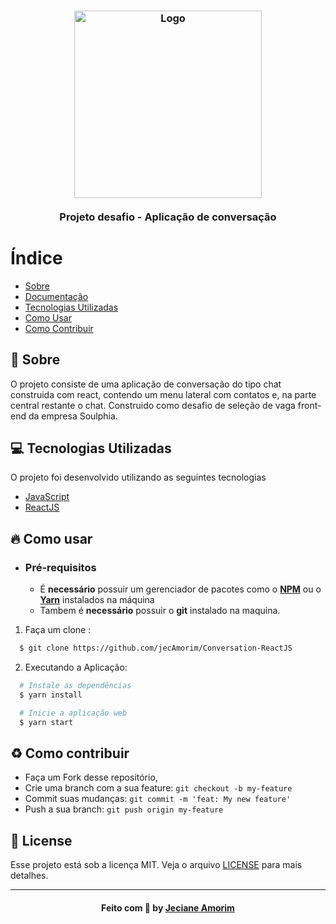 <h3 align="center">
    <img alt="Logo" title="#logo" width="300px" src="https://soulphia.com/wp-content/uploads/2020/09/Asset-2.png">
    <br><br>
    <b>Projeto desafio - Aplicação de conversação</b> 
</h3>

# Índice

- [Sobre](#sobre)
- [Documentação](#documentacao)
- [Tecnologias Utilizadas](#tecnologias-utilizadas)
- [Como Usar](#como-usar)
- [Como Contribuir](#como-contribuir)

<a id="sobre"></a>

## :bookmark: Sobre

O projeto consiste de uma aplicação de conversação do tipo chat construida com react, contendo um menu lateral com contatos e, na parte central restante o chat. Construido como desafio de seleção de vaga front-end da empresa Soulphia.

<a id="tecnologias-utilizadas"></a>

## :computer: Tecnologias Utilizadas

O projeto foi desenvolvido utilizando as seguintes tecnologias

- [JavaScript](https://www.javascript.com/)
- [ReactJS](https://reactjs.org/)

<a id="como-usar"></a>

## :fire: Como usar

- ### **Pré-requisitos**

  - É **necessário** possuir um gerenciador de pacotes como o **[NPM](https://www.npmjs.com/)** ou o **[Yarn](https://yarnpkg.com/)** instalados na máquina 
  - Tambem é **necessário** possuir o **git** instalado na maquina.

1. Faça um clone :

```sh
  $ git clone https://github.com/jecAmorim/Conversation-ReactJS
```

2. Executando a Aplicação:

```sh
  # Instale as dependências
  $ yarn install

  # Inicie a aplicação web
  $ yarn start

```

<a id="como-contribuir"></a>

## :recycle: Como contribuir

- Faça um Fork desse repositório,
- Crie uma branch com a sua feature: `git checkout -b my-feature`
- Commit suas mudanças: `git commit -m 'feat: My new feature'`
- Push a sua branch: `git push origin my-feature`

## :memo: License

Esse projeto está sob a licença MIT. Veja o arquivo [LICENSE](LICENSE.md) para mais detalhes.

---

<h4 align="center">
    Feito com 💜 by <a href="https://github.com/jecAmorim" target="_blank">Jeciane Amorim</a>
</h4>
